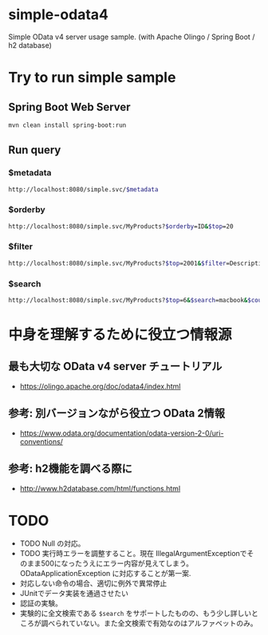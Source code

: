 # simple-odata4

Simple OData v4 server usage sample. (with Apache Olingo / Spring Boot / h2 database)

# Try to run simple sample

## Spring Boot Web Server

```sh
mvn clean install spring-boot:run
```

## Run query

### $metadata

```sh
http://localhost:8080/simple.svc/$metadata
```

### $orderby

```sh
http://localhost:8080/simple.svc/MyProducts?$orderby=ID&$top=20
```

### $filter

```sh
http://localhost:8080/simple.svc/MyProducts?$top=2001&$filter=Description eq 'MacBook Pro (13-inch, 2020, Thunderbolt 3ポートx 4)' and ID eq 1.0&$count=true&$select=ID,Name
```

### $search

```sh
http://localhost:8080/simple.svc/MyProducts?$top=6&$search=macbook&$count=true&$select=ID
```

# 中身を理解するために役立つ情報源

## 最も大切な OData v4 server チュートリアル

- https://olingo.apache.org/doc/odata4/index.html

## 参考: 別バージョンながら役立つ OData 2情報

- https://www.odata.org/documentation/odata-version-2-0/uri-conventions/

## 参考: h2機能を調べる際に

- http://www.h2database.com/html/functions.html

# TODO

- TODO Null の対応。
- TODO 実行時エラーを調整すること。現在 IllegalArgumentExceptionでそのまま500になったうえにエラー内容が見えてしまう。ODataApplicationException に対応することが第一案.
- 対応しない命令の場合、適切に例外で異常停止
- JUnitでデータ実装を通過させたい
- 認証の実験。
- 実験的に全文検索である `$search` をサポートしたものの、もう少し詳しいところが調べられていない。また全文検索で有効なのはアルファベットのみ。
